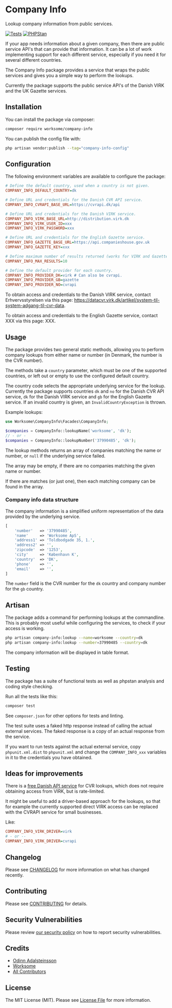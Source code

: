 # Company Info

Lookup company information from public services.

[![Tests](https://github.com/worksome/company-info/actions/workflows/run-tests.yml/badge.svg)](https://github.com/worksome/company-info/actions/workflows/run-tests.yml)
[![PHPStan](https://github.com/worksome/company-info/actions/workflows/phpstan.yml/badge.svg)](https://github.com/worksome/company-info/actions/workflows/phpstan.yml)

If your app needs information about a given company, then there are public service API's that can provide that information. It can be a lot of work implementing support for each different service, especially if you need it for several different countries.

The Company Info package provides a service that wraps the public services and gives you a simple way to perform the lookups.

Currently the package supports the public service API's of the Danish VIRK and the UK Gazette services.

## Installation

You can install the package via composer:

```bash
composer require worksome/company-info
```

You can publish the config file with:

```sh
php artisan vendor:publish --tag="company-info-config"
```

## Configuration

The following environment variables are available to configure the package:

```ini
# Define the default country, used when a country is not given.
COMPANY_INFO_DEFAULT_COUNTRY=dk

# Define URL and credentials for the Danish CVR API service.
COMPANY_INFO_CVRAPI_BASE_URL=https://cvrapi.dk/api

# Define URL and credentials for the Danish VIRK service.
COMPANY_INFO_VIRK_BASE_URL=http://distribution.virk.dk
COMPANY_INFO_VIRK_USER_ID=xxx
COMPANY_INFO_VIRK_PASSWORD=xxx

# Define URL and credentials for the English Gazette service.
COMPANY_INFO_GAZETTE_BASE_URL=https://api.companieshouse.gov.uk
COMPANY_INFO_GAZETTE_KEY=xxx

# Define maximum number of results returned (works for VIRK and Gazette).
COMPANY_INFO_MAX_RESULTS=10

# Define the default provider for each country.
COMPANY_INFO_PROVIDER_DK=virk # Can also be cvrapi.
COMPANY_INFO_PROVIDER_GB=gazette
COMPANY_INFO_PROVIDER_NO=cvrapi
```

To obtain access and credentials to the Danish VIRK service, contact Erhvervsstyrelsen via this page: https://datacvr.virk.dk/artikel/system-til-system-adgang-til-cvr-data.

To obtain access and credentials to the English Gazette service, contact XXX via this page: XXX.

## Usage

The package provides two general static methods, allowing you to perform company lookups from either name or number (in Denmark, the number is the CVR number).

The methods take a `country` parameter, which must be one of the supported countries, or left out or empty to use the configured default country.

The country code selects the appropriate underlying service for the lookup. Currently the package supports countries `dk` and `no` for the Danish CVR API service, `dk` for the Danish VIRK service and `gb` for the English Gazette service. If an invalid country is given, an `InvalidCountryException` is thrown.

Example lookups:

```php
use Worksome\CompanyInfo\Facades\CompanyInfo;

$companies = CompanyInfo::lookupName('worksome', 'dk');
// - or -
$companies = CompanyInfo::lookupNumber('37990485', 'dk');
```

The lookup methods returns an array of companies matching the name or number, or `null` if the underlying service failed.

The array may be empty, if there are no companies matching the given name or number.

If there are matches (or just one), then each matching company can be found in the array.

### Company info data structure

The company information is a simplified uniform representation of the data provided by the underlying service.

```php
[
    'number'   => '37990485',
    'name'     => 'Worksome ApS',
    'address1' => 'Toldbodgade 35, 1.',
    'address2' => '',
    'zipcode'  => '1253',
    'city'     => 'København K',
    'country'  => 'DK',
    'phone'    => '',
    'email'    => '',
]
```

The `number` field is the CVR number for the `dk` country and company number for the `gb` country.

## Artisan

The package adds a command for performing lookups at the commandline. This is probably most useful while configuring the services, to check if your access is working.

```sh
php artisan company-info:lookup --name=worksome --country=dk
php artisan company-info:lookup --number=37990485 --country=dk
```

The company information will be displayed in table format.

## Testing

The package has a suite of functional tests as well as phpstan analysis and coding style checking.

Run all the tests like this:

```sh
composer test
```

See `composer.json` for other options for tests and linting.

The test suite uses a faked http response instead of calling the actual external services. The faked response is a copy of an actual response from the service.

If you want to run tests against the actual external service, copy `phpunit.xml.dist` to `phpunit.xml` and change the `COMPANY_INFO_xxx` variables in it to the credentials you have obtained.

## Ideas for improvements

There is a [free Danish API service](https://cvrapi.dk/documentation) for CVR lookups, which does not require obtaining access from VIRK, but is rate-limited.

It might be useful to add a driver-based approach for the lookups, so that for example the currently supported direct VIRK access can be replaced with the CVRAPI service for small businesses.

Like:

```ini
COMPANY_INFO_VIRK_DRIVER=virk
# - or --
COMPANY_INFO_VIRK_DRIVER=cvrapi
```

## Changelog

Please see [CHANGELOG](CHANGELOG.md) for more information on what has changed recently.

## Contributing

Please see [CONTRIBUTING](.github/CONTRIBUTING.md) for details.

## Security Vulnerabilities

Please review [our security policy](../../security/policy) on how to report security vulnerabilities.

## Credits

- [Odinn Adalsteinsson](https://github.com/odinns)
- [Worksome](https://github.com/worksome)
- [All Contributors](../../contributors)

## License

The MIT License (MIT). Please see [License File](LICENSE.md) for more information.

